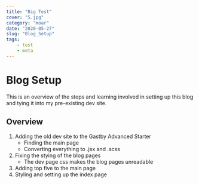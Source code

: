 ```yaml
---
title: "Big Test"
cover: "5.jpg"
category: "moar"
date: "2020-05-27"
slug: "Blog_Setup"
tags:
    - test
    - meta
---
```


# Blog Setup

This is an overview of the steps and learning involved in setting up this blog and tying it into my pre-existing dev site.

## Overview

1. Adding the old dev site to the Gastby Advanced Starter
    * Finding the main page
    * Converting everything to .jsx and .scss
1. Fixing the stying of the blog pages
    * The dev page css makes the blog pages unreadable
1. Adding top five to the main page
1. Styling and setting up the index page
